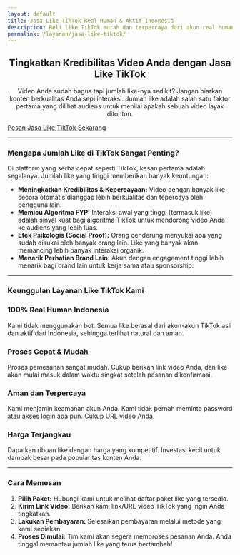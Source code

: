 ```yaml
---
layout: default
title: Jasa Like TikTok Real Human & Aktif Indonesia
description: Beli like TikTok murah dan terpercaya dari akun real human Indonesia. Tingkatkan kredibilitas dan bantu video Anda masuk FYP dengan layanan aman & cepat dari AuraDigital.
permalink: /layanan/jasa-like-tiktok/
---
```


<div class="page-content">
  
  <h2 style="text-align: center;">Tingkatkan Kredibilitas Video Anda dengan Jasa Like TikTok</h2>
  
  <p style="text-align: center;">Video Anda sudah bagus tapi jumlah like-nya sedikit? Jangan biarkan konten berkualitas Anda sepi interaksi. Jumlah like adalah salah satu faktor pertama yang dilihat audiens untuk menilai apakah sebuah video layak ditonton.</p>

  <div class="cta-section-top">
    <a href="https://wa.me/6281234567890?text=Halo%20AuraDigital,%20saya%20tertarik%20dengan%20jasa%20like%20TikTok." class="button-whatsapp" target="_blank">
      Pesan Jasa Like TikTok Sekarang
    </a>
  </div>

  ---

  ### Mengapa Jumlah Like di TikTok Sangat Penting?

  Di platform yang serba cepat seperti TikTok, kesan pertama adalah segalanya. Jumlah like yang tinggi memberikan banyak keuntungan:

  * **Meningkatkan Kredibilitas & Kepercayaan:** Video dengan banyak like secara otomatis dianggap lebih berkualitas dan tepercaya oleh pengguna lain.
  * **Memicu Algoritma FYP:** Interaksi awal yang tinggi (termasuk like) adalah sinyal kuat bagi algoritma TikTok untuk mendorong video Anda ke audiens yang lebih luas.
  * **Efek Psikologis (Social Proof):** Orang cenderung menyukai apa yang sudah disukai oleh banyak orang lain. Like yang banyak akan memancing lebih banyak interaksi organik.
  * **Menarik Perhatian Brand Lain:** Akun dengan engagement tinggi lebih menarik bagi brand lain untuk kerja sama atau sponsorship.

  ---

  ### Keunggulan Layanan Like TikTok Kami

  <div class="features-grid" style="grid-template-columns: repeat(2, 1fr);">
    <div class="feature-box">
      <h3>100% Real Human Indonesia</h3>
      <p>Kami tidak menggunakan bot. Semua like berasal dari akun-akun TikTok asli dan aktif dari Indonesia, sehingga terlihat natural dan aman.</p>
    </div>
    <div class="feature-box">
      <h3>Proses Cepat & Mudah</h3>
      <p>Proses pemesanan sangat mudah. Cukup berikan link video Anda, dan like akan mulai masuk dalam waktu singkat setelah pesanan dikonfirmasi.</p>
    </div>
    <div class="feature-box">
      <h3>Aman dan Terpercaya</h3>
      <p>Kami menjamin keamanan akun Anda. Kami tidak pernah meminta password atau akses login apa pun. Cukup URL video Anda.</p>
    </div>
    <div class="feature-box">
      <h3>Harga Terjangkau</h3>
      <p>Dapatkan ribuan like dengan harga yang kompetitif. Investasi kecil untuk dampak besar pada popularitas konten Anda.</p>
    </div>
  </div>

  ---
  
  ### Cara Memesan

  1.  **Pilih Paket:** Hubungi kami untuk melihat daftar paket like yang tersedia.
  2.  **Kirim Link Video:** Berikan kami link/URL video TikTok yang ingin Anda tingkatkan.
  3.  **Lakukan Pembayaran:** Selesaikan pembayaran melalui metode yang kami sediakan.
  4.  **Proses Dimulai:** Tim kami akan segera memproses pesanan Anda. Anda tinggal memantau jumlah like yang terus bertambah!

</div>
